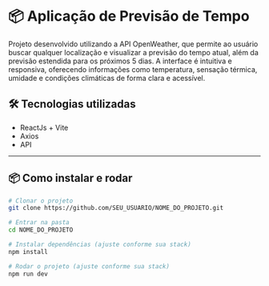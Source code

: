 # 📦 Aplicação de Previsão de Tempo

Projeto desenvolvido utilizando a API OpenWeather, que permite ao usuário buscar qualquer localização e visualizar a previsão do tempo atual, 
além da previsão estendida para os próximos 5 dias. A interface é intuitiva e responsiva, oferecendo informações como temperatura, sensação térmica, 
umidade e condições climáticas de forma clara e acessível.



## 🛠️ Tecnologias utilizadas

- ReactJs + Vite
- Axios
- API

---

## 📦 Como instalar e rodar

```bash
# Clonar o projeto
git clone https://github.com/SEU_USUARIO/NOME_DO_PROJETO.git

# Entrar na pasta
cd NOME_DO_PROJETO

# Instalar dependências (ajuste conforme sua stack)
npm install

# Rodar o projeto (ajuste conforme sua stack)
npm run dev


